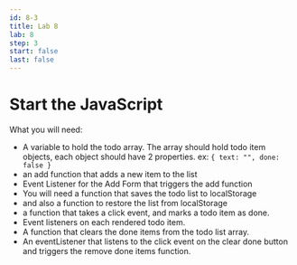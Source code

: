 ```yaml
---
id: 8-3
title: Lab 8
lab: 8
step: 3
start: false
last: false
---
```


# Start the JavaScript

What you will need:

- A variable to hold the todo array. The array should hold todo item objects, each object should have 2 properties. ex:
```{ text: "", done: false }```
- an add function that adds a new item to the list
- Event Listener for the Add Form that triggers the add function
- You will need a function that saves the todo list to localStorage
- and also a function to restore the list from localStorage
- a function that takes a click event, and marks a todo item as done.
- Event listeners on each rendered todo item.
- A function that clears the done items from the todo list array.
- An eventListener that listens to the click event on the clear done button and triggers the remove done items function.


